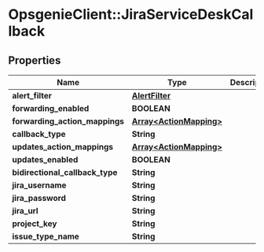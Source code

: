 # OpsgenieClient::JiraServiceDeskCallback

## Properties
Name | Type | Description | Notes
------------ | ------------- | ------------- | -------------
**alert_filter** | [**AlertFilter**](AlertFilter.md) |  | [optional] 
**forwarding_enabled** | **BOOLEAN** |  | [optional] 
**forwarding_action_mappings** | [**Array&lt;ActionMapping&gt;**](ActionMapping.md) |  | [optional] 
**callback_type** | **String** |  | [optional] 
**updates_action_mappings** | [**Array&lt;ActionMapping&gt;**](ActionMapping.md) |  | [optional] 
**updates_enabled** | **BOOLEAN** |  | [optional] 
**bidirectional_callback_type** | **String** |  | [optional] 
**jira_username** | **String** |  | [optional] 
**jira_password** | **String** |  | [optional] 
**jira_url** | **String** |  | [optional] 
**project_key** | **String** |  | [optional] 
**issue_type_name** | **String** |  | [optional] 



